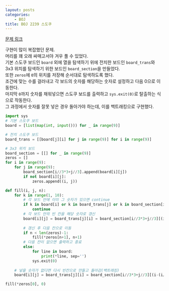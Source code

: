 ```yaml
---
layout: posts
categories:
    - BOJ
title: BOJ 2239 스도쿠
---
```


[문제 링크](https://www.acmicpc.net/problem/2239)

구현이 많이 복잡했던 문제.  
머리를 꽤 오래 싸매고서야 겨우 풀 수 있었다.  
기본 스도쿠 보드인 `board` 외에 열을 탐색하기 위에 전치한 보드인 `board_trans`와 3x3 위치를 탐색하기 위한 보드인 `board_section`을 만들었다.  
또한 `zeros`에 `0`의 위치를 저장해 순서대로 탐색하도록 했다.  
조건에 맞는 수를 걸러내고 각 보드의 숫자를 해당하는 숫자로 설정하고 다음 0으로 이동한다.  
마지막 `0`까지 숫자를 채워넣으면 스도쿠 보드를 출력하고 `sys.exit(0)`로 탈출하는 식으로 작동한다.  
그 과정에서 숫자를 잘못 넣은 경우 돌아가야 하는데, 이를 백트래킹으로 구현했다.


```python
import sys
# 기본 스도쿠 보드
board = [list(map(int, input())) for _ in range(9)]

# 전치 스도쿠 보드
board_trans = [[board[j][i] for j in range(9)] for i in range(9)]

# 3x3 위치 보드
board_section = [[] for _ in range(9)]
zeros = []
for i in range(9):
    for j in range(9):
        board_section[i//3*3+j//3].append(board[i][j])
        if not board[i][j]:
            zeros.append((i, j))

def fill(i, j, n):
    for k in range(1, 10):
        # 각 보드 안에 이미 그 숫자가 있으면 continue
        if k in board[i] or k in board_trans[j] or k in board_section[i//3*3+j//3]:
            continue
        # 각 보드 안의 빈 칸을 해당 숫자로 갱신
        board[i][j] = board_trans[j][i] = board_section[i//3*3+j//3][(i-(i//3*3))*3+j-(j//3*3)] = k
        
        # 갱신 후 다음 칸으로 이동
        if n < len(zeros)-1:
            fill(*zeros[n+1], n+1)
        # 다음 칸이 없으면 출력하고 종료
        else:
            for line in board:
                print(*line, sep='')
            sys.exit(0)
    
    # 넣을 숫자가 없다면 다시 빈칸으로 만들고 돌아감(백트래킹)
    board[i][j] = board_trans[j][i] = board_section[i//3*3+j//3][(i-(i//3*3))*3+j-(j//3*3)] = 0

fill(*zeros[0], 0)
```
